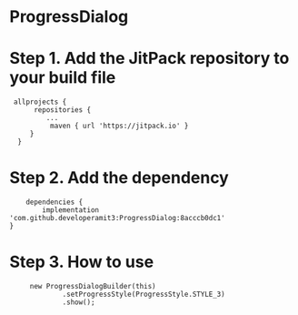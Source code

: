 # ProgressDialog
# Step 1. Add the JitPack repository to your build file

     allprojects {
		  repositories {
			 ...
			  maven { url 'https://jitpack.io' }
		 }
	  }
		
# Step 2. Add the dependency
		
		dependencies {
	        implementation 'com.github.developeramit3:ProgressDialog:8acccb0dc1'
	}
	
# Step 3. How to use
	
	     new ProgressDialogBuilder(this)
                 .setProgressStyle(ProgressStyle.STYLE_3)
                 .show();
